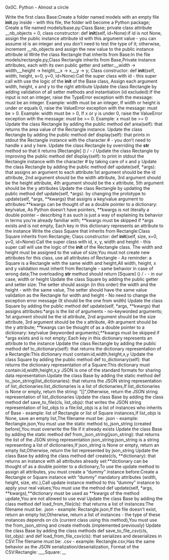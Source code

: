 0x0C. Python - Almost a circle

Write the first class Base:Create a folder named models with an empty file __init__.py inside - with this file, the folder will become a Python package; Create a file named models/base.py:Class Base; private class attribute __nb_objects = 0, class constructor: def __init__(self, id=None):if id is not None, assign the public instance attribute id with this argument value - you can assume id is an integer and you don’t need to test the type of it; otherwise, increment __nb_objects and assign the new value to the public instance attribute id
Write the class Rectangle that inherits from Base:In the file models/rectangle.py,Class Rectangle inherits from Base,Private instance attributes, each with its own public getter and setter:__width -> width,__height -> height,__x -> x,__y -> y; Class constructor: def __init__(self, width, height, x=0, y=0, id=None):Call the super class with id - this super call with use the logic of the __init__ of the Base class, Assign each argument width, height, x and y to the right attribute
Update the class Rectangle by adding validation of all setter methods and instantiation (id excluded):If the input is not an integer, raise the TypeError exception with the message: <name of the attribute> must be an integer. Example: width must be an integer, If width or height is under or equals 0, raise the ValueError exception with the message: <name of the attribute> must be > 0. Example: width must be > 0, If x or y is under 0, raise the ValueError exception with the message: <name of the attribute> must be >= 0. Example: x must be >= 0
Update the class Rectangle by adding the public method def area(self): that returns the area value of the Rectangle instance.
Update the class Rectangle by adding the public method def display(self): that prints in stdout the Rectangle instance with the character # - you don’t need to handle x and y here.
Update the class Rectangle by overriding the __str__ method so that it returns [Rectangle] (<id>) <x>/<y> - <width>/<height>
Update the class Rectangle by improving the public method def display(self): to print in stdout the Rectangle instance with the character # by taking care of x and y
Update the class Rectangle by adding the public method def update(self, *args): that assigns an argument to each attribute:1st argument should be the id attribute, 2nd argument should be the width attribute, 3rd argument should be the height attribute, 4th argument should be the x attribute, 5th argument should be the y attributes
Update the class Rectangle by updating the public method def update(self, *args): by changing the prototype to update(self, *args, **kwargs) that assigns a key/value argument to attributes:**kwargs can be thought of as a double pointer to a dictionary: key/value, As Python doesn’t have pointers, **kwargs is not literally a double pointer – describing it as such is just a way of explaining its behavior in terms you’re already familiar with; **kwargs must be skipped if *args exists and is not empty, Each key in this dictionary represents an attribute to the instance
Write the class Square that inherits from Rectangle:Class Square inherits from Rectangle; Class constructor: def __init__(self, size, x=0, y=0, id=None):Call the super class with id, x, y, width and height - this super call will use the logic of the __init__ of the Rectangle class. The width and height must be assigned to the value of size;You must not create new attributes for this class, use all attributes of Rectangle - As reminder: a Square is a Rectangle with the same width and height,All width, height, x and y validation must inherit from Rectangle - same behavior in case of wrong data;The overloading __str__ method should return [Square] (<id>) <x>/<y> - <size> - in our case, width or height
Update the class Square by adding the public getter and setter size: The setter should assign (in this order) the width and the height - with the same value, The setter should have the same value validation as the Rectangle for width and height - No need to change the exception error message (It should be the one from width)
Update the class Square by adding the public method def update(self, *args, **kwargs) that assigns attributes:*args is the list of arguments - no-keyworded arguments; 1st argument should be the id attribute, 2nd argument should be the size attribute, 3rd argument should be the x attribute, 4th argument should be the y attribute; **kwargs can be thought of as a double pointer to a dictionary: key/value (keyworded arguments);**kwargs must be skipped if *args exists and is not empty; Each key in this dictionary represents an attribute to the instance
Update the class Rectangle by adding the public method def to_dictionary(self): that returns the dictionary representation of a Rectangle:This dictionary must contain:id,width,height,x,y
Update the class Square by adding the public method def to_dictionary(self): that returns the dictionary representation of a Square:This dictionary must contain:id,width,height,x,y
JSON is one of the standard formats for sharing data representation.Update the class Base by adding the static method def to_json_string(list_dictionaries): that returns the JSON string representation of list_dictionaries:list_dictionaries is a list of dictionaries,If list_dictionaries is None or empty, return the string: "[]",Otherwise, return the JSON string representation of list_dictionaries
Update the class Base by adding the class method def save_to_file(cls, list_objs): that writes the JSON string representation of list_objs to a file:list_objs is a list of instances who inherits of Base - example: list of Rectangle or list of Square instances,If list_objs is None, save an empty list,The filename must be: <Class name>.json - example: Rectangle.json,You must use the static method to_json_string (created before),You must overwrite the file if it already exists
Update the class Base by adding the static method def from_json_string(json_string): that returns the list of the JSON string representation json_string:json_string is a string representing a list of dictionaries,If json_string is None or empty, return an empty list,Otherwise, return the list represented by json_string
Update the class Base by adding the class method def create(cls, **dictionary): that returns an instance with all attributes already set:**dictionary can be thought of as a double pointer to a dictionary,To use the update method to assign all attributes, you must create a “dummy” instance before:Create a Rectangle or Square instance with “dummy” mandatory attributes (width, height, size, etc.),Call update instance method to this “dummy” instance to apply your real values;You must use the method def update(self, *args, **kwargs),**dictionary must be used as **kwargs of the method update,You are not allowed to use eval
Update the class Base by adding the class method def load_from_file(cls): that returns a list of instances:The filename must be: <Class name>.json - example: Rectangle.json,If the file doesn’t exist, return an empty list,Otherwise, return a list of instances - the type of these instances depends on cls (current class using this method),You must use the from_json_string and create methods (implemented previously)
Update the class Base by adding the class methods def save_to_file_csv(cls, list_objs): and def load_from_file_csv(cls): that serializes and deserializes in CSV:The filename must be: <Class name>.csv - example: Rectangle.csv,Has the same behavior as the JSON serialization/deserialization, Format of the CSV:Rectangle: <id>,<width>,<height>,<x>,<y>,Square: <id>,<size>,<x>,<y>
